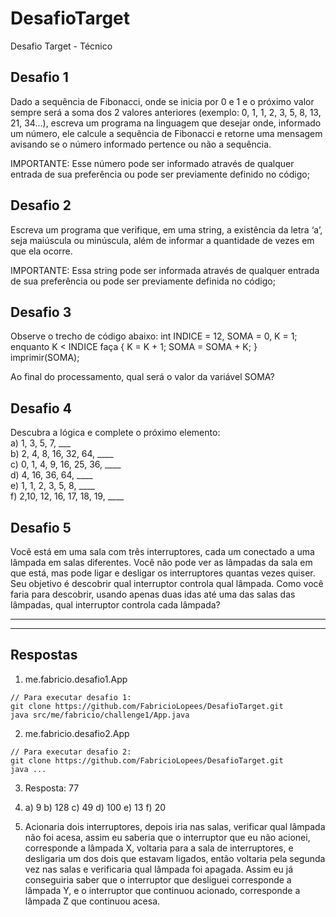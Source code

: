 # DesafioTarget
Desafio Target - Técnico

## Desafio 1
Dado a sequência de Fibonacci, onde se inicia por 0 e 1 e o próximo valor sempre será a soma dos 2 valores anteriores (exemplo: 0, 1, 1, 2, 3, 5, 8, 13, 21, 34...), escreva um programa na linguagem que desejar onde, informado um número, ele calcule a sequência de Fibonacci e retorne uma mensagem avisando se o número informado pertence ou não a sequência.

IMPORTANTE: Esse número pode ser informado através de qualquer entrada de sua preferência ou pode ser previamente definido no código;

## Desafio 2
Escreva um programa que verifique, em uma string, a existência da letra ‘a’, seja maiúscula ou minúscula, além de informar a quantidade de vezes em que ela ocorre.

IMPORTANTE: Essa string pode ser informada através de qualquer entrada de sua preferência ou pode ser previamente definida no código;

## Desafio 3
Observe o trecho de código abaixo: int INDICE = 12, SOMA = 0, K = 1; enquanto K < INDICE faça { K = K + 1; SOMA = SOMA + K; } imprimir(SOMA);

Ao final do processamento, qual será o valor da variável SOMA?

## Desafio 4
Descubra a lógica e complete o próximo elemento: <br>
a) 1, 3, 5, 7, ___ <br>
b) 2, 4, 8, 16, 32, 64, ____ <br>
c) 0, 1, 4, 9, 16, 25, 36, ____ <br>
d) 4, 16, 36, 64, ____ <br>
e) 1, 1, 2, 3, 5, 8, ____ <br>
f) 2,10, 12, 16, 17, 18, 19, ____


## Desafio 5
Você está em uma sala com três interruptores, cada um conectado a uma lâmpada em salas diferentes. Você não pode ver as lâmpadas da sala em que está, mas pode ligar e desligar os interruptores quantas vezes quiser. Seu objetivo é descobrir qual interruptor controla qual lâmpada. Como você faria para descobrir, usando apenas duas idas até uma das salas das lâmpadas, qual interruptor controla cada lâmpada?  

---
---

## Respostas

1. me.fabricio.desafio1.App
```
// Para executar desafio 1:
git clone https://github.com/FabricioLopees/DesafioTarget.git
java src/me/fabricio/challenge1/App.java
```

2. me.fabricio.desafio2.App
```
// Para executar desafio 2:
git clone https://github.com/FabricioLopees/DesafioTarget.git
java ...

```

3. Resposta: 77

4. a) 9 b) 128 c) 49 d) 100 e) 13 f) 20

5. Acionaria dois interruptores, depois iria nas salas, verificar qual lâmpada não foi acesa, assim eu saberia que o interruptor que eu não acionei, corresponde a lâmpada X, voltaria para a sala de interruptores, e desligaria um dos dois que estavam ligados, então voltaria pela segunda vez nas salas e verificaria qual lâmpada foi apagada. Assim eu já conseguiria saber que o interruptor que desliguei corresponde a lâmpada Y, e o interruptor que continuou acionado, corresponde a lâmpada Z que continuou acesa.
